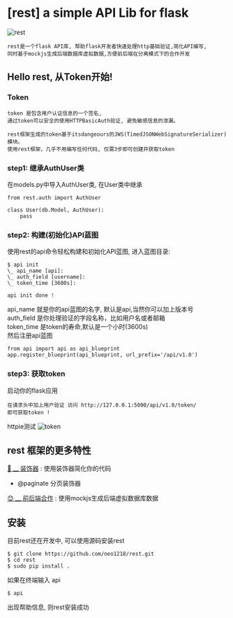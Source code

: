 [rest] a simple API Lib for flask
===

![rest](http://7xj431.com1.z0.glb.clouddn.com/i_need_rest_by_gada_chan-d34h65n.jpg) <br/>

    rest是一个flask API库, 帮助flask开发者快速处理http基础验证,简化API编写,
    同时基于mockjs生成后端数据库虚拟数据,方便前后端在分离模式下的合作开发

## Hello rest, 从Token开始!
### Token

    token 是包含用户认证信息的一个签名,
    通过token可以安全的使用HTTPBasicAuth验证, 避免敏感信息的泄漏。

    rest框架生成的token基于itsdangeours的JWS(TimedJSONWebSignatureSerializer)模块。
    使用rest框架，几乎不用编写任何代码, 仅需3步即可创建并获取token

### step1: 继承AuthUser类
在models.py中导入AuthUser类, 在User类中继承

    from rest.auth import AuthUser

    class User(db.Model, AuthUser):
        pass

### step2: 构建(初始化)API蓝图
使用rest的api命令轻松构建和初始化API蓝图, 进入蓝图目录:

    $ api init
    \_ api_name [api]:
    \_ auth_field [username]:
    \_ token_time [3600s]:

    api init done !

api_name 就是你的api蓝图的名字, 默认是api,当然你可以加上版本号<br/>
auth_field 是你处理验证的字段名称，比如用户名或者邮箱 <br/>
token_time 是token的寿命,默认是一个小时(3600s) <br/>
然后注册api蓝图

    from api import api as api_blueprint
    app.register_blueprint(api_blueprint, url_prefix='/api/v1.0')


### step3: 获取token
启动你的flask应用

    在请求头中加上用户验证 访问 http://127.0.0.1:5000/api/v1.0/token/
    即可获取token !

httpie测试
![token](http://7xj431.com1.z0.glb.clouddn.com/g)


## rest 框架的更多特性
[🍺 __ 装饰器](https://github.com/neo1218/rest/blob/master/doc%2Fdecorate.md) : 使用装饰器简化你的代码 <br/>
- @paginate 分页装饰器

[😊 __ 前后端合作](https://github.com/neo1218/rest/blob/master/doc%2Fmock.md) : 使用mockjs生成后端虚拟数据库数据

## 安装
目前rest还在开发中, 可以使用源码安装rest

    $ git clone https://github.com/neo1218/rest.git
    $ cd rest
    $ sudo pip install .

如果在终端输入 api

    $ api

出现帮助信息, 则rest安装成功
